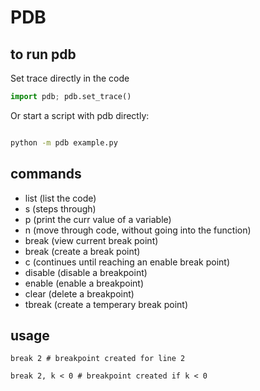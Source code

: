PDB
===============

to run pdb
---------------

Set trace directly in the code

~~~~python
import pdb; pdb.set_trace()
~~~~

Or start a script with pdb directly:

~~~~bash

python -m pdb example.py

~~~~

commands
---------------

- list (list the code)
- s (steps through)
- p <variable> (print the curr value of a variable)
- n (move through code, without going into the function)
- break (view current break point)
- break <number> (create a break point)
- c (continues until reaching an enable break point)
- disable (disable a breakpoint)
- enable (enable a breakpoint)
- clear (delete a breakpoint)
- tbreak (create a temperary break point)

usage
----------------

~~~~pdb
break 2 # breakpoint created for line 2

break 2, k < 0 # breakpoint created if k < 0
~~~~

